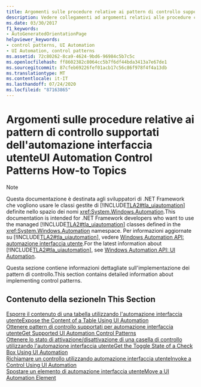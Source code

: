 ```yaml
---
title: Argomenti sulle procedure relative ai pattern di controllo supportati dell'automazione interfaccia utente
description: Vedere collegamenti ad argomenti relativi alle procedure contenenti informazioni dettagliate sull'implementazione di pattern di controllo con l'automazione interfaccia utente.
ms.date: 03/30/2017
f1_keywords:
- AutoGeneratedOrientationPage
helpviewer_keywords:
- control patterns, UI Automation
- UI Automation, control patterns
ms.assetid: 72c80262-8ca9-4624-9bd6-96984c5b7c5c
ms.openlocfilehash: ff8602382c8064cc5b7f6df44bda3413a7e67de1
ms.sourcegitcommit: 87cfeb69226fef01acb17c56c86f978f4f4a13db
ms.translationtype: MT
ms.contentlocale: it-IT
ms.lasthandoff: 07/24/2020
ms.locfileid: "87163865"
---
```

# <a name="ui-automation-control-patterns-how-to-topics"></a><span data-ttu-id="89160-103">Argomenti sulle procedure relative ai pattern di controllo supportati dell'automazione interfaccia utente</span><span class="sxs-lookup"><span data-stu-id="89160-103">UI Automation Control Patterns How-to Topics</span></span>
> [!NOTE]
> <span data-ttu-id="89160-104">Questa documentazione è destinata agli sviluppatori di .NET Framework che vogliono usare le classi gestite di [!INCLUDE[TLA2#tla_uiautomation](../../../includes/tla2sharptla-uiautomation-md.md)] definite nello spazio dei nomi <xref:System.Windows.Automation>.</span><span class="sxs-lookup"><span data-stu-id="89160-104">This documentation is intended for .NET Framework developers who want to use the managed [!INCLUDE[TLA2#tla_uiautomation](../../../includes/tla2sharptla-uiautomation-md.md)] classes defined in the <xref:System.Windows.Automation> namespace.</span></span> <span data-ttu-id="89160-105">Per informazioni aggiornate su [!INCLUDE[TLA2#tla_uiautomation](../../../includes/tla2sharptla-uiautomation-md.md)], vedere [Windows Automation API: automazione interfaccia utente](/windows/win32/winauto/entry-uiauto-win32).</span><span class="sxs-lookup"><span data-stu-id="89160-105">For the latest information about [!INCLUDE[TLA2#tla_uiautomation](../../../includes/tla2sharptla-uiautomation-md.md)], see [Windows Automation API: UI Automation](/windows/win32/winauto/entry-uiauto-win32).</span></span>  
  
 <span data-ttu-id="89160-106">Questa sezione contiene informazioni dettagliate sull'implementazione dei pattern di controllo.</span><span class="sxs-lookup"><span data-stu-id="89160-106">This section contains detailed information about implementing control patterns.</span></span>  
  
## <a name="in-this-section"></a><span data-ttu-id="89160-107">Contenuto della sezione</span><span class="sxs-lookup"><span data-stu-id="89160-107">In This Section</span></span>  
 [<span data-ttu-id="89160-108">Esporre il contenuto di una tabella utilizzando l'automazione interfaccia utente</span><span class="sxs-lookup"><span data-stu-id="89160-108">Expose the Content of a Table Using UI Automation</span></span>](expose-the-content-of-a-table-using-ui-automation.md)  
 [<span data-ttu-id="89160-109">Ottenere pattern di controllo supportati per automazione interfaccia utente</span><span class="sxs-lookup"><span data-stu-id="89160-109">Get Supported UI Automation Control Patterns</span></span>](get-supported-ui-automation-control-patterns.md)  
 [<span data-ttu-id="89160-110">Ottenere lo stato di attivazione/disattivazione di una casella di controllo utilizzando l'automazione interfaccia utente</span><span class="sxs-lookup"><span data-stu-id="89160-110">Get the Toggle State of a Check Box Using UI Automation</span></span>](get-the-toggle-state-of-a-check-box-using-ui-automation.md)  
 [<span data-ttu-id="89160-111">Richiamare un controllo utilizzando automazione interfaccia utente</span><span class="sxs-lookup"><span data-stu-id="89160-111">Invoke a Control Using UI Automation</span></span>](invoke-a-control-using-ui-automation.md)  
 [<span data-ttu-id="89160-112">Spostare un elemento di automazione interfaccia utente</span><span class="sxs-lookup"><span data-stu-id="89160-112">Move a UI Automation Element</span></span>](move-a-ui-automation-element.md)
